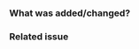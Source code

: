### What was added/changed?

<!-- Write what was added/changed in this PR fixes -->

### Related issue

<!-- Add link to the issue this PR solves -->
